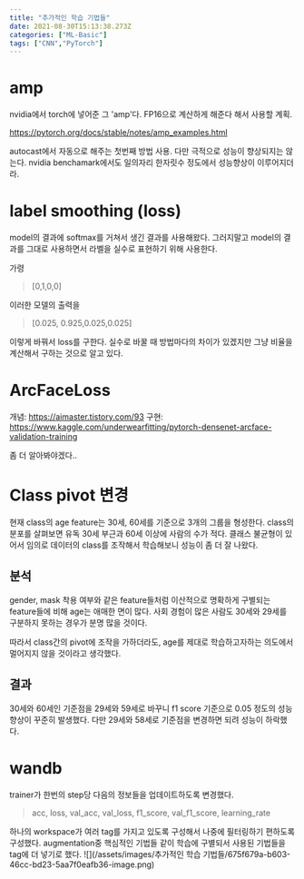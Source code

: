 ```yaml
---
title: "추가적인 학습 기법들"
date: 2021-08-30T15:13:38.273Z
categories: ["ML-Basic"]
tags: ["CNN","PyTorch"]
---
```

# amp
nvidia에서 torch에 넣어준 그 'amp'다. FP16으로 계산하게 해준다 해서 사용할 계획.

https://pytorch.org/docs/stable/notes/amp_examples.html

autocast에서 자동으로 해주는 첫번째 방법 사용.
다만 극적으로 성능이 향상되지는 않는다. nvidia benchamark에서도 일의자리 한자릿수 정도에서 성능향상이 이루어지더라.

# label smoothing (loss)
model의 결과에 softmax를 거쳐서 생긴 결과를 사용해왔다. 그러지말고 model의 결과를 그대로 사용하면서 라벨을 실수로 표현하기 위해 사용한다. 

가령
> [0,1,0,0]

이러한 모델의 출력을
> [0.025, 0.925,0.025,0.025]

이렇게 바꿔서 loss를 구한다. 실수로 바꿀 때 방법마다의 차이가 있겠지만 그냥 비율을 계산해서 구하는 것으로 알고 있다. 


# ArcFaceLoss
개념: https://aimaster.tistory.com/93
구현: https://www.kaggle.com/underwearfitting/pytorch-densenet-arcface-validation-training

좀 더 알아봐야겠다..


# Class pivot 변경
현재 class의 age feature는 30세, 60세를 기준으로 3개의 그룹을 형성한다. class의 분포를 살펴보면 유독 30세 부근과 60세 이상에 사람의 수가 적다. 클래스 불균형이 있어서 임의로 데이터의 class를 조작해서 학습해보니 성능이 좀 더 잘 나왔다.

## 분석
gender, mask 착용 여부와 같은 feature들처럼 이산적으로 명확하게 구별되는 feature들에 비해 age는 애매한 면이 많다. 사회 경험이 많은 사람도 30세와 29세를 구분하지 못하는 경우가 분명 많을 것이다.

따라서 class간의 pivot에 조작을 가하더라도, age를 제대로 학습하고자하는 의도에서 멀어지지 않을 것이라고 생각했다.

## 결과
30세와 60세인 기준점을 29세와 59세로 바꾸니 f1 score 기준으로 0.05 정도의 성능향상이 꾸준히 발생했다. 다만 29세와 58세로 기준점을 변경하면 되려 성능이 하락했다.

# wandb
trainer가 한번의 step당 다음의 정보들을 업데이트하도록 변경했다.
> acc, loss, val_acc, val_loss, f1_score, val_f1_score, learning_rate

하나의 workspace가 여러 tag를 가지고 있도록 구성해서 나중에 필터링하기 편하도록 구성했다. augmentation중 핵심적인 기법들 같이 학습에 구별되서 사용된 기법들을 tag에 더 넣기로 했다.
![](/assets/images/추가적인 학습 기법들/675f679a-b603-46cc-bd23-5aa7f0eafb36-image.png)